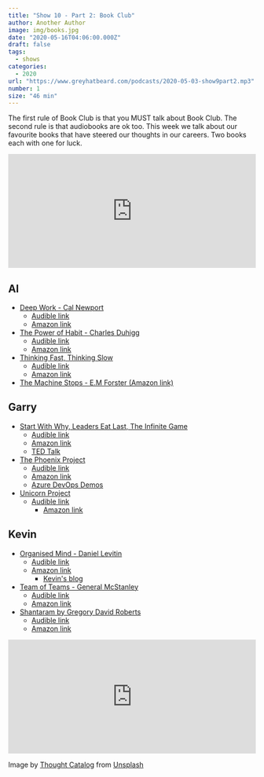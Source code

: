 ```yaml
---
title: "Show 10 - Part 2: Book Club"
author: Another Author
image: img/books.jpg
date: "2020-05-16T04:06:00.000Z"
draft: false
tags: 
  - shows
categories:
  - 2020
url: "https://www.greyhatbeard.com/podcasts/2020-05-03-show9part2.mp3"
number: 1
size: "46 min"
---
```


The first rule of Book Club is that you MUST talk about Book Club. The second rule is that audiobooks are ok too. This week we talk about our favourite books that have steered our thoughts in our careers. Two books each with one for luck.

<iframe src="https://open.spotify.com/embed-podcast/episode/2pfFA6BqsfofDlvbbdgEHx" width="100%" height="232" frameborder="0" allowtransparency="true" allow="encrypted-media"></iframe>

## Al 
- [Deep Work - Cal Newport](https://www.calnewport.com/books/deep-work/)
  - [Audible link](https://www.audible.co.uk/pd/Deep-Work-Audiobook/B01D0E32T8?ref=a_lib_c4_libItem_B01D0E32T8&pf_rd_p=141829f9-9520-4744-b903-c10e5595070d&pf_rd_r=28BY7HVV417AMNWHQMGJ)
  - [Amazon link](https://www.amazon.co.uk/Deep-Work-Focused-Success-Distracted/dp/0349411905)
- [The Power of Habit - Charles Duhigg](https://charlesduhigg.com/the-power-of-habit/)
  - [Audible link](https://www.audible.co.uk/pd/The-Power-of-Habit-Audiobook/B007AK4V62?ref=a_lib_c4_libItem_B007AK4V62&pf_rd_p=141829f9-9520-4744-b903-c10e5595070d&pf_rd_r=28BY7HVV417AMNWHQMGJ)
  - [Amazon link](https://www.amazon.co.uk/Power-Habit-Why-What-Change/dp/1847946240)
- [Thinking Fast, Thinking Slow](https://en.wikipedia.org/wiki/Thinking,_Fast_and_Slow)
  - [Audible link](https://www.audible.co.uk/pd/Thinking-Fast-and-Slow-Audiobook/B006QNPQFY?ref=a_lib_c4_libItem_B006QNPQFY&pf_rd_p=141829f9-9520-4744-b903-c10e5595070d&pf_rd_r=28BY7HVV417AMNWHQMGJ)
  - [Amazon link](https://www.amazon.co.uk/Thinking-Fast-Slow-Daniel-Kahneman/dp/0141033576)
- [The Machine Stops - E.M Forster (Amazon link)](https://www.amazon.co.uk/Machine-Stops-M-Forster-ebook/dp/B0791H99XS/ref=sr_1_10?dchild=1&keywords=em+forster&qid=1589616540&sr=8-10)

## Garry
- [Start With Why, Leaders Eat Last, The Infinite Game](https://simonsinek.com/product/start-with-why/)
  - [Audible link](https://www.audible.co.uk/pd/Start-with-Why-Audiobook/B011776P0S)
  - [Amazon link](https://www.amazon.co.uk/Infinite-Game-Businesses-Achieve-Long-lasting/dp/B07H9D79Z3/ref=sr_1_1?crid=3IC4DNBS91FMS&dchild=1&keywords=infinite+game+simon+sinek&qid=1589621740&s=digital-text&sprefix=infinite+game%2Cdigital-text%2C133&sr=1-1)
  - [TED Talk](https://www.youtube.com/watch?time_continue=2&v=IPYeCltXpxw&feature=emb_logo)
- [The Phoenix Project](https://itrevolution.com/book/the-phoenix-project/)
  - [Audible link](https://www.audible.co.uk/pd/The-Phoenix-Project-Audiobook/B00VB034GK)
  - [Amazon link](https://www.amazon.co.uk/Phoenix-Project-DevOps-Helping-Business-ebook/dp/B00AZRBLHO)
  - [Azure DevOps Demos](https://azuredevopsdemogenerator.azurewebsites.net/)
- [Unicorn Project](https://itrevolution.com/the-unicorn-project/)
  - [Audible link](https://www.audible.co.uk/pd/The-Unicorn-Project-Audiobook/B08129SJ41?plink=75eaff1d-4fbf-49&ref=a_pd_The-Ph_c5_adblp13npbxx_1_1&pf_rd_p=cdd68838-37ce-47e6-b5cb-c61b95dce7e1&pf_rd_r=8XZB3STCE402G54NMFW4)
	- [Amazon link](https://www.amazon.co.uk/Unicorn-Project-Disruption-Redshirts-Overthrowing/dp/1942788762)

## Kevin
- [Organised Mind - Daniel Levitin](https://www.penguinrandomhouse.com/books/313653/the-organized-mind-by-daniel-j-levitin/)
  - [Audible link](https://www.audible.co.uk/pd/The-Organized-Mind-Audiobook/B00WIPXGEM)
  - [Amazon link](https://www.amazon.co.uk/Organized-Mind-Thinking-Straight-Information/dp/0241965780/ref=sr_1_1?dchild=1&keywords=organized+mind&qid=1589666546&s=books&sr=1-1)
	- [Kevin's blog](https://www.mcd79.com/2018/12/07/advent-day-seven-are-you-learning-the-right-way.html)
- [Team of Teams - General McStanley](https://thearmyleader.co.uk/team-of-teams/)
	- [Audible link](https://www.audible.co.uk/pd/Team-of-Teams-Audiobook/B01IBYOJTY?qid=1589666615&sr=1-1&ref=a_search_c3_lProduct_1_1&pf_rd_p=c6e316b8-14da-418d-8f91-b3cad83c5183&pf_rd_r=KFK59SZAKS39B8CZRC5J)
  - [Amazon link](https://www.amazon.co.uk/Team-Teams-Rules-Engagement-Complex/dp/0241250838/ref=sr_1_1?dchild=1&keywords=team+of+teams&qid=1589666643&s=books&sr=1-1)
- [Shantaram by Gregory David Roberts](https://en.wikipedia.org/wiki/Shantaram_(novel))
  - [Audible link](https://www.audible.co.uk/pd/Shantaram-Audiobook/B00KO7NGTQ?qid=1589666733&sr=1-1&ref=a_search_c3_lProduct_1_1&pf_rd_p=c6e316b8-14da-418d-8f91-b3cad83c5183&pf_rd_r=HWYJJT9X6X0R9S4VPA2K)
  - [Amazon link](https://www.amazon.co.uk/Shantaram-Gregory-David-Roberts/dp/0349117543/ref=sr_1_1?dchild=1&keywords=shantaram&qid=1589666754&s=books&sr=1-1)	

<iframe src="https://open.spotify.com/embed-podcast/episode/2pfFA6BqsfofDlvbbdgEHx" width="100%" height="232" frameborder="0" allowtransparency="true" allow="encrypted-media"></iframe>

Image by [Thought Catalog](https://unsplash.com/@thoughtcatalog) from [Unsplash](https://unsplash.com)